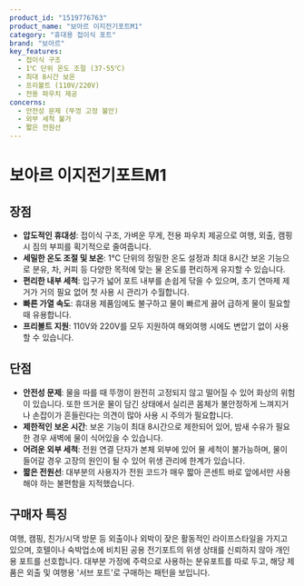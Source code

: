 ```yaml
---
product_id: "1519776763"
product_name: "보아르 이지전기포트M1"
category: "휴대용 접이식 포트"
brand: "보아르"
key_features:
  - 접이식 구조
  - 1℃ 단위 온도 조절 (37-55℃)
  - 최대 8시간 보온
  - 프리볼트 (110V/220V)
  - 전용 파우치 제공
concerns:
  - 안전성 문제 (뚜껑 고정 불안)
  - 외부 세척 불가
  - 짧은 전원선
---
```


# 보아르 이지전기포트M1

## 장점
- **압도적인 휴대성**: 접이식 구조, 가벼운 무게, 전용 파우치 제공으로 여행, 외출, 캠핑 시 짐의 부피를 획기적으로 줄여줍니다.
- **세밀한 온도 조절 및 보온**: 1℃ 단위의 정밀한 온도 설정과 최대 8시간 보온 기능으로 분유, 차, 커피 등 다양한 목적에 맞는 물 온도를 편리하게 유지할 수 있습니다.
- **편리한 내부 세척**: 입구가 넓어 포트 내부를 손쉽게 닦을 수 있으며, 초기 연마제 제거가 거의 필요 없어 첫 사용 시 관리가 수월합니다.
- **빠른 가열 속도**: 휴대용 제품임에도 불구하고 물이 빠르게 끓어 급하게 물이 필요할 때 유용합니다.
- **프리볼트 지원**: 110V와 220V를 모두 지원하여 해외여행 시에도 변압기 없이 사용할 수 있습니다.

## 단점
- **안전성 문제**: 물을 따를 때 뚜껑이 완전히 고정되지 않고 떨어질 수 있어 화상의 위험이 있습니다. 또한 뜨거운 물이 담긴 상태에서 실리콘 몸체가 불안정하게 느껴지거나 손잡이가 흔들린다는 의견이 많아 사용 시 주의가 필요합니다.
- **제한적인 보온 시간**: 보온 기능이 최대 8시간으로 제한되어 있어, 밤새 수유가 필요한 경우 새벽에 물이 식어있을 수 있습니다.
- **어려운 외부 세척**: 전원 연결 단자가 본체 외부에 있어 물 세척이 불가능하며, 물이 들어갈 경우 고장의 원인이 될 수 있어 위생 관리에 한계가 있습니다.
- **짧은 전원선**: 대부분의 사용자가 전원 코드가 매우 짧아 콘센트 바로 앞에서만 사용해야 하는 불편함을 지적했습니다.

## 구매자 특징
여행, 캠핑, 친가/시댁 방문 등 외출이나 외박이 잦은 활동적인 라이프스타일을 가지고 있으며, 호텔이나 숙박업소에 비치된 공용 전기포트의 위생 상태를 신뢰하지 않아 개인용 포트를 선호합니다. 대부분 가정에 주력으로 사용하는 분유포트를 따로 두고, 해당 제품은 외출 및 여행용 '서브 포트'로 구매하는 패턴을 보입니다.
